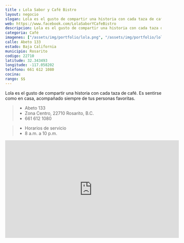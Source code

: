 ```yaml
---
title : Lola Sabor y Café Bistro
layout: negocio
slogan: Lola es el gusto de compartir una historia con cada taza de café.
web: https://www.facebook.com/LolaSaborYCafeBistro
descripcion: Lola es el gusto de compartir una historia con cada taza de café.
categoria: Café
imagenes: ["/assets/img/portfolio/lola.png", "/assets/img/portfolio/lolascerrado.jpg"]
calle: Abeto 133 
estado: Baja California
municipio: Rosarito
codigo: 22710
latitude: 32.343493
longitude: -117.058202
telefono: 661 612 1080
cocina: 
rango: $$
---
```




Lola es el gusto de compartir una historia con cada taza de café. Es sentirse como en casa, acompañado siempre de tus personas favoritas.

>* Abeto 133 
>* Zona Centro, 22710 Rosarito, B.C.
>* 661 612 1080

>* Horarios de servicio
>* 8 a.m. a 10 p.m. 





<div class="embed-responsive embed-responsive-16by9">

<iframe src="https://www.facebook.com/plugins/video.php?href=https%3A%2F%2Fwww.facebook.com%2FLolaSaboryCafe%2Fvideos%2F1078435862311577%2F&show_text=0&width=560" width="560" height="315" style="border:none;overflow:hidden" scrolling="no" frameborder="0" allowTransparency="true" allowFullScreen="true"></iframe>